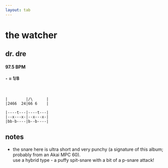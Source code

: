 ```yaml
---
layout: tab
---
```


# the watcher
## dr. dre

#### 97.5 BPM
#### `-` = 1/8

<br/>

```brainfuck
|        |/\      |
|2466  24|66 6    |
```

```
|----t---|----t---|
|--x---x-|--x---x-|
|bb-b----|b--b----|
```

## notes

- the snare here is ultra short and very punchy (a signature of this album; probably from an Akai MPC 60).  
  use a hybrid type - a puffy spit-snare with a bit of a p-snare attack!
